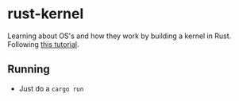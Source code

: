 # rust-kernel
Learning about OS's and how they work by building a kernel in Rust. Following [this tutorial](https://os.phil-opp.com/).

## Running
- Just do a `cargo run`
